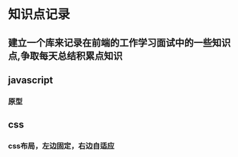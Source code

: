 # 知识点记录
## 建立一个库来记录在前端的工作学习面试中的一些知识点,争取每天总结积累点知识

## javascript
### 原型 

## css
### css布局，左边固定，右边自适应
